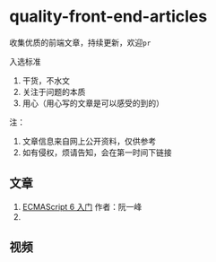 # quality-front-end-articles
收集优质的前端文章，持续更新，欢迎`pr`

入选标准
1. 干货，不水文
2. 关注于问题的本质
3. 用心（用心写的文章是可以感受的到的）

注：
1. 文章信息来自网上公开资料，仅供参考
2. 如有侵权，烦请告知，会在第一时间下链接

## 文章
1. [ECMAScript 6 入门](https://es6.ruanyifeng.com)  作者：阮一峰
2. 

## 视频
